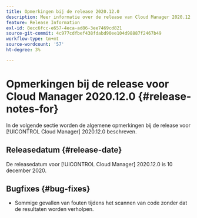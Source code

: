 ```yaml
---
title: Opmerkingen bij de release 2020.12.0
description: Meer informatie over de release van Cloud Manager 2020.12.0.
feature: Release Information
exl-id: 8ecc6fcc-e657-4eca-ad86-3ee7469cd821
source-git-commit: 4c977cdfbef438fdabd90ee104d98887f2467b49
workflow-type: tm+mt
source-wordcount: '57'
ht-degree: 3%

---
```


# Opmerkingen bij de release voor Cloud Manager 2020.12.0 {#release-notes-for}

In de volgende sectie worden de algemene opmerkingen bij de release voor [!UICONTROL Cloud Manager] 2020.12.0 beschreven.

## Releasedatum {#release-date}

De releasedatum voor [!UICONTROL Cloud Manager] 2020.12.0 is 10 december 2020.

## Bugfixes {#bug-fixes}

* Sommige gevallen van fouten tijdens het scannen van code zonder dat de resultaten worden verholpen.
